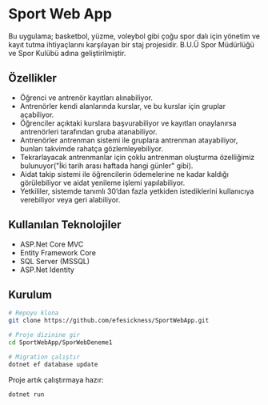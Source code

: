 # Sport Web App
Bu uygulama; basketbol, yüzme, voleybol gibi çoğu spor dalı için yönetim ve kayıt tutma ihtiyaçlarını karşılayan bir staj projesidir.
B.U.Ü Spor Müdürlüğü ve Spor Kulübü adına geliştirilmiştir.
## Özellikler
- Öğrenci ve antrenör kayıtları alınabiliyor.
- Antrenörler kendi alanlarında kurslar, ve bu kurslar için gruplar açabiliyor.
- Öğrenciler açıktaki kurslara başvurabiliyor ve kayıtları onaylanırsa antrenörleri tarafından gruba atanabiliyor.
- Antrenörler antrenman sistemi ile gruplara antrenman atayabiliyor, bunları takvimde rahatça gözlemleyebiliyor.
- Tekrarlayacak antrenmanlar için çoklu antrenman oluşturma özelliğimiz bulunuyor("İki tarih arası haftada hangi günler" gibi).
- Aidat takip sistemi ile öğrencilerin ödemelerine ne kadar kaldığı görülebiliyor ve aidat yenileme işlemi yapılabiliyor.
- Yetkililer, sistemde tanımlı 30’dan fazla yetkiden istediklerini kullanıcıya verebiliyor veya geri alabiliyor.
## Kullanılan Teknolojiler
- ASP.Net Core MVC
- Entity Framework Core
- SQL Server (MSSQL)
- ASP.Net Identity
## Kurulum
```bash
# Repoyu klona
git clone https://github.com/efesickness/SportWebApp.git

# Proje dizinine gir
cd SportWebApp/SporWebDeneme1

# Migration çalıştır
dotnet ef database update
```

Proje artık çalıştırmaya hazır:
```bash
dotnet run
```
